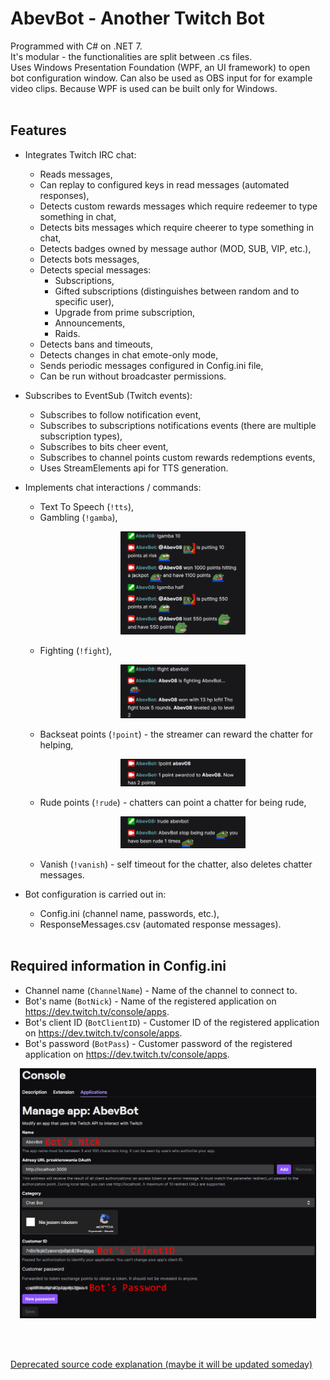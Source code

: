 # AbevBot - Another Twitch Bot
Programmed with C# on .NET 7.  
It's modular - the functionalities are split between .cs files.  
Uses Windows Presentation Foundation (WPF, an UI framework) to open bot configuration window. Can also be used as OBS input for for example video clips. Because WPF is used can be built only for Windows.
<br><br>

## **Features**
- Integrates Twitch IRC chat:
  - Reads messages,
  - Can replay to configured keys in read messages (automated responses),
  - Detects custom rewards messages which require redeemer to type something in chat,
  - Detects bits messages which require cheerer to type something in chat,
  - Detects badges owned by message author (MOD, SUB, VIP, etc.),
  - Detects bots messages,
  - Detects special messages:
    - Subscriptions,
    - Gifted subscriptions (distinguishes between random and to specific user),
    - Upgrade from prime subscription,
    - Announcements,
    - Raids.
  - Detects bans and timeouts,
  - Detects changes in chat emote-only mode,
  - Sends periodic messages configured in Config.ini file,
  - Can be run without broadcaster permissions.

- Subscribes to EventSub (Twitch events):
  - Subscribes to follow notification event,
  - Subscribes to subscriptions notifications events (there are multiple subscription types),
  - Subscribes to bits cheer event,
  - Subscribes to channel points custom rewards redemptions events,
  - Uses StreamElements api for TTS generation.

- Implements chat interactions / commands:
  - Text To Speech (`!tts`),
  - Gambling (`!gamba`), <p align="center"><img src="ReadmeImages/MinigameGamba.png" width=200 alt="Gamba minigame"></p>
  - Fighting (`!fight`), <p align="center"><img src="ReadmeImages/MinigameFight.png" width=200 alt="Gamba minigame"></p>
  - Backseat points (`!point`) - the streamer can reward the chatter for helping, <p align="center"><img src="ReadmeImages/MinigamePoint.png" width=200 alt="Gamba minigame"></p>
  - Rude points (`!rude`) - chatters can point a chatter for being rude, <p align="center"><img src="ReadmeImages/MinigameRude.png" width=200 alt="Gamba minigame"></p>
  - Vanish (`!vanish`) - self timeout for the chatter, also deletes chatter messages.

- Bot configuration is carried out in:
  - Config.ini (channel name, passwords, etc.),
  - ResponseMessages.csv (automated response messages).
<br><br>

## **Required information in Config.ini**
 - Channel name (`ChannelName`) - Name of the channel to connect to.
 - Bot's name (`BotNick`) - Name of the registered application on https://dev.twitch.tv/console/apps.
 - Bot's client ID (`BotClientID`) - Customer ID of the registered application on https://dev.twitch.tv/console/apps.
 - Bot's password (`BotPass`) - Customer password of the registered application on https://dev.twitch.tv/console/apps.
<p align="center"><img src="ReadmeImages/BotLogin.png" height="400" alt="Bot's Nick, ClientID and Password"></p>  
<br><br>

[Deprecated source code explanation (maybe it will be updated someday)](SourceCodeExplanation.md)
